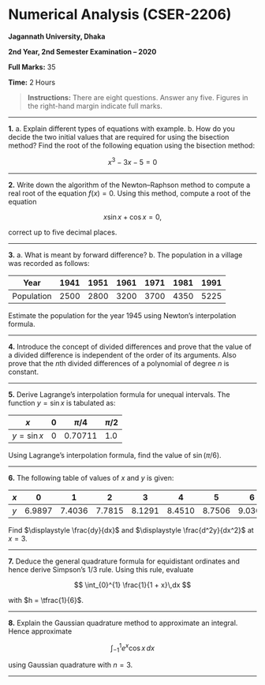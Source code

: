 
# Numerical Analysis (CSER-2206)

**Jagannath University, Dhaka**

**2nd Year, 2nd Semester Examination – 2020**

**Full Marks:** 35 

**Time:** 2 Hours

> **Instructions:** There are eight questions. Answer any five. Figures in the right-hand margin indicate full marks.



---

**1.**
a. Explain different types of equations with example.
b. How do you decide the two initial values that are required for using the bisection method? Find the root of the following equation using the bisection method:

$$
x^3 - 3x - 5 = 0
$$

---

**2.**
Write down the algorithm of the Newton–Raphson method to compute a real root of the equation $f(x) = 0$. Using this method, compute a root of the equation

$$
x\sin x + \cos x = 0,
$$

correct up to five decimal places.

---

**3.**
a. What is meant by forward difference?
b. The population in a village was recorded as follows:

| Year       | 1941 | 1951 | 1961 | 1971 | 1981 | 1991 |
| ---------- | ---- | ---- | ---- | ---- | ---- | ---- |
| Population | 2500 | 2800 | 3200 | 3700 | 4350 | 5225 |

Estimate the population for the year 1945 using Newton’s interpolation formula.

---

**4.**
Introduce the concept of divided differences and prove that the value of a divided difference is independent of the order of its arguments. Also prove that the $n$th divided differences of a polynomial of degree $n$ is constant.

---

**5.**
Derive Lagrange’s interpolation formula for unequal intervals. The function $y = \sin x$ is tabulated as:

| $x$        | $0$ | $\pi/4$ | $\pi/2$ |
| ---------- | --- | ------- | ------- |
| $y=\sin x$ | 0   | 0.70711 | 1.0     |

Using Lagrange’s interpolation formula, find the value of $\sin(\pi/6)$.

---

**6.**
The following table of values of $x$ and $y$ is given:

| $x$ | 0      | 1      | 2      | 3      | 4      | 5      | 6      |
| --- | ------ | ------ | ------ | ------ | ------ | ------ | ------ |
| $y$ | 6.9897 | 7.4036 | 7.7815 | 8.1291 | 8.4510 | 8.7506 | 9.0309 |

Find $\displaystyle \frac{dy}{dx}$ and $\displaystyle \frac{d^2y}{dx^2}$ at $x = 3$.

---

**7.**
Deduce the general quadrature formula for equidistant ordinates and hence derive Simpson’s 1/3 rule. Using this rule, evaluate

$$
\int_{0}^{1} \frac{1}{1 + x}\,dx
$$

with $h = \tfrac{1}{6}$.

---

**8.**
Explain the Gaussian quadrature method to approximate an integral. Hence approximate

$$
\int_{-1}^{1} e^x \cos x \,dx
$$

using Gaussian quadrature with $n = 3$.

---
